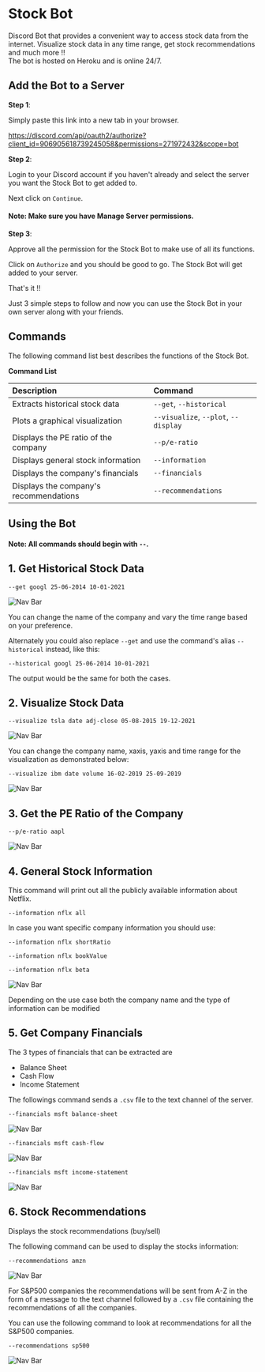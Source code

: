 # Stock Bot

Discord Bot that provides a convenient way to access stock data from the internet. Visualize stock data in any time range, get stock recommendations and much more !!   
The bot is hosted on Heroku and is online 24/7.

## Add the Bot to a Server

**Step 1**: 

Simply paste this link into a new tab in your browser.

https://discord.com/api/oauth2/authorize?client_id=906905618739245058&permissions=271972432&scope=bot

**Step 2**: 

Login to your Discord account if you haven't already and select the server you want the Stock Bot to get added to.

Next click on `Continue`.

#### Note: Make sure you have Manage Server permissions.

**Step 3**:

Approve all the permission for the Stock Bot to make use of all its functions.

Click on `Authorize` and you should be good to go. The Stock Bot will get added to your server.

That's it !!

Just 3 simple steps to follow and now you can use the Stock Bot in your own server along with your friends.

## Commands

The following command list best describes the functions of the Stock Bot.

**Command List**

| Description                             | Command                                                   |
| :-------------------------------------- | :-------------------------------------------------------- |
| Extracts historical stock data          | `--get`, `--historical`                                   |
| Plots a graphical visualization         | `--visualize`, `--plot`, `--display`                      |
| Displays the PE ratio of the company    | `--p/e-ratio`                                             |
| Displays general stock information      | `--information`                                           |
| Displays the company's financials       | `--financials`                                            |
| Displays the company's recommendations  | `--recommendations`                                       |

## Using the Bot

#### Note: All commands should begin with `--`.

## 1. Get Historical Stock Data

```--get googl 25-06-2014 10-01-2021```

![Nav Bar](https://github.com/rprkh/Stock-Bot/blob/main/images/h3.PNG)

You can change the name of the company and vary the time range based on your preference. 

Alternately you could also replace `--get` and use the command's alias `--historical` instead, like this:

```--historical googl 25-06-2014 10-01-2021```

The output would be the same for both the cases.

## 2. Visualize Stock Data

```--visualize tsla date adj-close 05-08-2015 19-12-2021```

![Nav Bar](https://github.com/rprkh/Stock-Bot/blob/main/images/h4.PNG)

You can change the company name, xaxis, yaxis and time range for the visualization as demonstrated below:

```--visualize ibm date volume 16-02-2019 25-09-2019```

![Nav Bar](https://github.com/rprkh/Stock-Bot/blob/main/images/h5.PNG)

## 3. Get the PE Ratio of the Company

```--p/e-ratio aapl```

![Nav Bar](https://github.com/rprkh/Stock-Bot/blob/main/images/h6.PNG)

## 4. General Stock Information

This command will print out all the publicly available information about Netflix.

```--information nflx all```

In case you want specific company information you should use:

```--information nflx shortRatio```

```--information nflx bookValue```

```--information nflx beta```

![Nav Bar](https://github.com/rprkh/Stock-Bot/blob/main/images/h7.PNG)

Depending on the use case both the company name and the type of information can be modified

## 5. Get Company Financials

The 3 types of financials that can be extracted are
 - Balance Sheet
 - Cash Flow
 - Income Statement

The followings command sends a `.csv` file to the text channel of the server.

```--financials msft balance-sheet```

![Nav Bar](https://github.com/rprkh/Stock-Bot/blob/main/images/h8.PNG)

```--financials msft cash-flow```

![Nav Bar](https://github.com/rprkh/Stock-Bot/blob/main/images/h9.PNG)

```--financials msft income-statement```

![Nav Bar](https://github.com/rprkh/Stock-Bot/blob/main/images/h10.PNG)

## 6. Stock Recommendations

Displays the stock recommendations (buy/sell)

The following command can be used to display the stocks information:

```--recommendations amzn```

![Nav Bar](https://github.com/rprkh/Stock-Bot/blob/main/images/h11.PNG)

For S&P500 companies the recommendations will be sent from A-Z in the form of a message to the text channel followed by a `.csv` file containing the recommendations of all the companies.

You can use the following command to look at recommendations for all the S&P500 companies.

```--recommendations sp500```

![Nav Bar](https://github.com/rprkh/Stock-Bot/blob/main/images/h12.PNG)